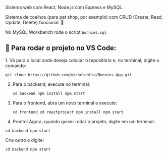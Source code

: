 Sistema web com React, Node.js com Express e MySQL. 

Sistema de coelhos (para pet shop, por exemplo) com CRUD (Create, Read, Update, Delete) funcional. 🐇

No MySQL Workbench rode o script `bunnies.sql`

<h2>🐇 Para rodar o projeto no VS Code:</h2>
1. Vá para o local onde deseja colocar o repositório e, no terminal, digite o comando:

   `git clone https://github.com/micheleotta/Bunnies-App.git`


2. Para o backend, execute no terminal:

   `cd backend
npm install
npm start`


3. Para o frontend, abra um novo terminal e execute:
   
   `cd frontend
cd reactproject
npm install
npm start`


4. Pronto! Agora, quando quiser rodar o projeto, digite em um terminal:
   
`cd backend
npm start`

Crie outro e digite:

`cd backend
npm start`
